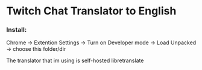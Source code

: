 # Twitch Chat Translator to English

### Install:
Chrome -> Extention Settings -> Turn on Developer mode -> Load Unpacked -> choose this folder/dir

The translator that im using is self-hosted libretranslate
